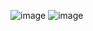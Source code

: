![image](https://github.com/user-attachments/assets/3e9e96a9-5fc2-4d57-bda3-82e642de63ba)
![image](https://github.com/user-attachments/assets/b3684480-a26c-4571-a002-425cb81fed0f)
